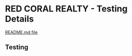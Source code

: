 # RED CORAL REALTY - Testing Details

[README.md file](https://github.com/szilG/Red-Coral-Realty/blob/main/README.md)

## Testing 